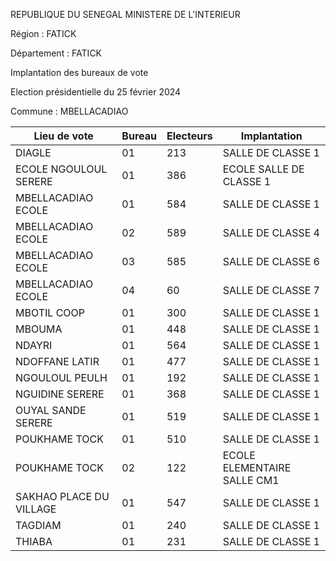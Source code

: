 REPUBLIQUE DU SENEGAL MINISTERE DE L'INTERIEUR

Région : FATICK

Département : FATICK

Implantation des bureaux de vote

Election présidentielle du 25 février 2024

Commune : MBELLACADIAO

| Lieu de vote | Bureau | Electeurs | Implantation |
| - | - | - | - |
| DIAGLE | 01 | 213 | SALLE DE CLASSE 1 |
| ECOLE NGOULOUL SERERE | 01 | 386 | ECOLE SALLE DE CLASSE 1 |
| MBELLACADIAO ECOLE | 01 | 584 | SALLE DE CLASSE 1 |
| MBELLACADIAO ECOLE | 02 | 589 | SALLE DE CLASSE 4 |
| MBELLACADIAO ECOLE | 03 | 585 | SALLE DE CLASSE 6 |
| MBELLACADIAO ECOLE | 04 | 60 | SALLE DE CLASSE 7 |
| MBOTIL COOP | 01 | 300 | SALLE DE CLASSE 1 |
| MBOUMA | 01 | 448 | SALLE DE CLASSE 1 |
| NDAYRI | 01 | 564 | SALLE DE CLASSE 1 |
| NDOFFANE LATIR | 01 | 477 | SALLE DE CLASSE 1 |
| NGOULOUL PEULH | 01 | 192 | SALLE DE CLASSE 1 |
| NGUIDINE SERERE | 01 | 368 | SALLE DE CLASSE 1 |
| OUYAL SANDE SERERE | 01 | 519 | SALLE DE CLASSE 1 |
| POUKHAME TOCK | 01 | 510 | SALLE DE CLASSE 1 |
| POUKHAME TOCK | 02 | 122 | ECOLE ELEMENTAIRE SALLE CM1 |
| SAKHAO PLACE DU VILLAGE | 01 | 547 | SALLE DE CLASSE 1 |
| TAGDIAM | 01 | 240 | SALLE DE CLASSE 1 |
| THIABA | 01 | 231 | SALLE DE CLASSE 1 |

<!-- PageNumber="12/22" -->
